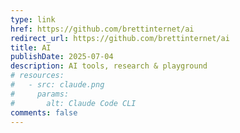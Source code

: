 ```yaml
---
type: link
href: https://github.com/brettinternet/ai
redirect_url: https://github.com/brettinternet/ai
title: AI
publishDate: 2025-07-04
description: AI tools, research & playground
# resources:
#   - src: claude.png
#     params:
#       alt: Claude Code CLI
comments: false
---
```

